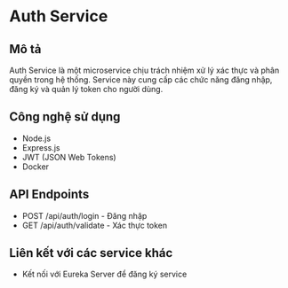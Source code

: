 # Auth Service

## Mô tả
Auth Service là một microservice chịu trách nhiệm xử lý xác thực và phân quyền trong hệ thống. Service này cung cấp các chức năng đăng nhập, đăng ký và quản lý token cho người dùng.

## Công nghệ sử dụng
- Node.js
- Express.js
- JWT (JSON Web Tokens)
- Docker


## API Endpoints
- POST /api/auth/login - Đăng nhập
- GET /api/auth/validate - Xác thực token

## Liên kết với các service khác
- Kết nối với Eureka Server để đăng ký service
